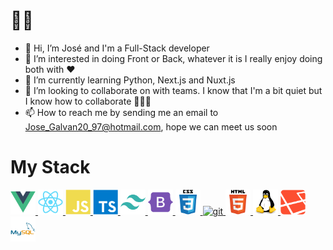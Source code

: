 # 👋🏻

- 👋 Hi, I’m José and I'm a Full-Stack developer
- 👀 I’m interested in doing Front or Back, whatever it is I really enjoy doing both with ❤️
- 🌱 I’m currently learning Python, Next.js and Nuxt.js
- 💞️ I’m looking to collaborate on with teams. I know that I'm a bit quiet but I know how to collaborate 👨🏻‍💻
- 📫 How to reach me by sending me an email to <a href="mailto:Jose_Galvan20_97@hotmail.com">Jose_Galvan20_97@hotmail.com</a>, hope we can meet us soon

# My Stack

<p> 
  <a href="https://vuejs.org/" target="__blank"> 
    <img src="https://github.com/devicons/devicon/blob/master/icons/vuejs/vuejs-original.svg" alt="vue.js" width="40" height="40"/>
  </a>
   <a href="https://reactjs.org/" target="__blank"> 
    <img src="https://github.com/devicons/devicon/blob/master/icons/react/react-original.svg" alt="react" width="40" height="40"/>
  </a>
  <a href="https://www.javascript.com/" target="__blank"> 
    <img src="https://github.com/devicons/devicon/blob/master/icons/javascript/javascript-plain.svg" alt="javascript" width="40" height="40"/>
  </a>
  <a href="https://www.typescriptlang.org/" target="__blank"> 
    <img src="https://github.com/devicons/devicon/blob/master/icons/typescript/typescript-plain.svg" alt="typescript" width="40" height="40"/>
  </a>
  <a href="https://tailwindcss.com/" target="__blank"> 
    <img src="https://github.com/devicons/devicon/blob/master/icons/tailwindcss/tailwindcss-plain.svg" alt="tailwindcss" width="40" height="40"/>
  </a>
  <a href="https://getbootstrap.com/" target="__blank"> 
    <img src="https://github.com/devicons/devicon/blob/master/icons/bootstrap/bootstrap-plain.svg" alt="bootstrap" width="40" height="40"/>
  </a>
  <a href="https://www.w3schools.com/css/" target="__blank"> 
    <img src="https://raw.githubusercontent.com/devicons/devicon/master/icons/css3/css3-original-wordmark.svg" alt="css3" width="40" height="40"/> 
  </a>
  <a href="https://git-scm.com/" target="__blank">
    <img src="https://www.vectorlogo.zone/logos/git-scm/git-scm-icon.svg" alt="git" width="40" height="40"/> 
  </a> 
  <a href="https://www.w3.org/html/" target="__blank"> 
    <img src="https://raw.githubusercontent.com/devicons/devicon/master/icons/html5/html5-original-wordmark.svg" alt="html5" width="40" height="40"/> 
  </a>
  <a href="https://www.linux.org/" target="__blank">
    <img src="https://raw.githubusercontent.com/devicons/devicon/master/icons/linux/linux-original.svg" alt="linux" width="40" height="40"/> 
  </a>
  <a href="https://laravel.com/" target="__blank">
    <img src="https://github.com/devicons/devicon/blob/master/icons/laravel/laravel-plain.svg" alt="laravel" width="40" height="40"/> 
  </a>
  <a href="https://www.mysql.com/" target="__blank"> 
    <img src="https://raw.githubusercontent.com/devicons/devicon/master/icons/mysql/mysql-original-wordmark.svg" alt="mysql" width="40" height="40"/> 
  </a> 
</p>

<!---
JosMigue/JosMigue is a ✨ special ✨ repository because its `README.md` (this file) appears on your GitHub profile.
You can click the Preview link to take a look at your changes.
--->
